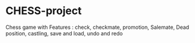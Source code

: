 # CHESS-project
 Chess game with Features : check, checkmate, promotion, Salemate, Dead position, castling, save and load, undo and redo  
